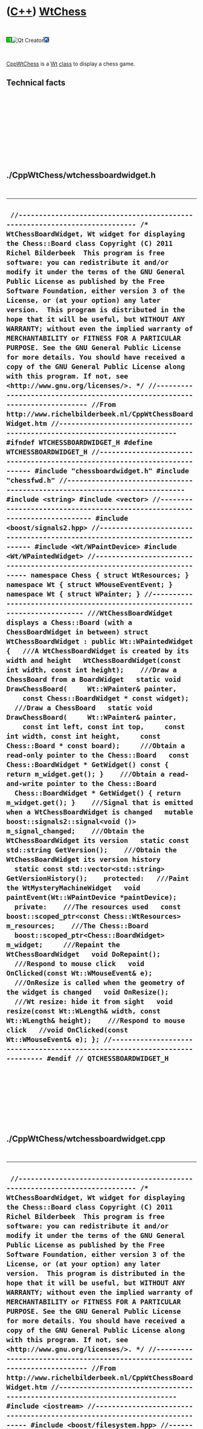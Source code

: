 
 

 

 

 

 

([C++](Cpp.md)) [WtChess](CppWtChess.md)
==========================================

 

![Wt](PicWt.png)![Qt
Creator](PicQtCreator.png)![Lubuntu](PicLubuntu.png)

 

[CppWtChess](CppWtChess.md) is a [Wt](CppWt.md) [class](CppClass.md)
to display a chess game.

Technical facts
---------------

 

 

 

 

 

 

./CppWtChess/wtchessboardwidget.h
---------------------------------

 

  -----------------------------------------------------------------------------------------------------------------------------------------------------------------------------------------------------------------------------------------------------------------------------------------------------------------------------------------------------------------------------------------------------------------------------------------------------------------------------------------------------------------------------------------------------------------------------------------------------------------------------------------------------------------------------------------------------------------------------------------------------------------------------------------------------------------------------------------------------------------------------------------------------------------------------------------------------------------------------------------------------------------------------------------------------------------------------------------------------------------------------------------------------------------------------------------------------------------------------------------------------------------------------------------------------------------------------------------------------------------------------------------------------------------------------------------------------------------------------------------------------------------------------------------------------------------------------------------------------------------------------------------------------------------------------------------------------------------------------------------------------------------------------------------------------------------------------------------------------------------------------------------------------------------------------------------------------------------------------------------------------------------------------------------------------------------------------------------------------------------------------------------------------------------------------------------------------------------------------------------------------------------------------------------------------------------------------------------------------------------------------------------------------------------------------------------------------------------------------------------------------------------------------------------------------------------------------------------------------------------------------------------------------------------------------------------------------------------------------------------------------------------------------------------------------------------------------------------------------------------------------------------------------------------------------------------------------------------------------------------------------------------------------------------------------------------------------------------------------------------------------------------------------------------------------------------------------------------------------------------------------------------------------------------------------------------------------------------------------------------------------------------------------------------------------------------------------------------------------------------------------------------------------------------------------------------------------------------------------------------------------------------------------------------------------------------------------------------------------------------------------------------------------------------------------------------------------------------------------------------------------------------------------------------------------------------------------------
  ` //--------------------------------------------------------------------------- /* WtChessBoardWidget, Wt widget for displaying the Chess::Board class Copyright (C) 2011 Richel Bilderbeek  This program is free software: you can redistribute it and/or modify it under the terms of the GNU General Public License as published by the Free Software Foundation, either version 3 of the License, or (at your option) any later version.  This program is distributed in the hope that it will be useful, but WITHOUT ANY WARRANTY; without even the implied warranty of MERCHANTABILITY or FITNESS FOR A PARTICULAR PURPOSE. See the GNU General Public License for more details. You should have received a copy of the GNU General Public License along with this program. If not, see <http://www.gnu.org/licenses/>. */ //--------------------------------------------------------------------------- //From http://www.richelbilderbeek.nl/CppWtChessBoardWidget.htm //--------------------------------------------------------------------------- #ifndef WTCHESSBOARDWIDGET_H #define WTCHESSBOARDWIDGET_H //--------------------------------------------------------------------------- #include "chessboardwidget.h" #include "chessfwd.h" //--------------------------------------------------------------------------- #include <string> #include <vector> //--------------------------------------------------------------------------- #include <boost/signals2.hpp> //--------------------------------------------------------------------------- #include <Wt/WPaintDevice> #include <Wt/WPaintedWidget> //--------------------------------------------------------------------------- namespace Chess { struct WtResources; } namespace Wt { struct WMouseEventEvent; } namespace Wt { struct WPainter; } //--------------------------------------------------------------------------- ///WtChessBoardWidget displays a Chess::Board (with a ChessBoardWidget in between) struct WtChessBoardWidget : public Wt::WPaintedWidget {   ///A WtChessBoardWidget is created by its width and height   WtChessBoardWidget(const int width, const int height);    ///Draw a ChessBoard from a BoardWidget   static void DrawChessBoard(     Wt::WPainter& painter,     const Chess::BoardWidget * const widget);    ///Draw a ChessBoard   static void DrawChessBoard(     Wt::WPainter& painter,     const int left, const int top,     const int width, const int height,     const Chess::Board * const board);     ///Obtain a read-only pointer to the Chess::Board   const Chess::BoardWidget * GetWidget() const { return m_widget.get(); }    ///Obtain a read-and-write pointer to the Chess::Board   Chess::BoardWidget * GetWidget() { return m_widget.get(); }    ///Signal that is emitted when a WtChessBoardWidget is changed   mutable boost::signals2::signal<void ()> m_signal_changed;    ///Obtain the WtChessBoardWidget its version   static const std::string GetVersion();    ///Obtain the WtChessBoardWidget its version history   static const std::vector<std::string> GetVersionHistory();    protected:   ///Paint the WtMysteryMachineWidget   void paintEvent(Wt::WPaintDevice *paintDevice);    private:    ///The resources used   const boost::scoped_ptr<const Chess::WtResources> m_resources;    ///The Chess::Board   boost::scoped_ptr<Chess::BoardWidget> m_widget;     ///Repaint the WtChessBoardWidget   void DoRepaint();    ///Respond to mouse click   void OnClicked(const Wt::WMouseEvent& e);    ///OnResize is called when the geometry of the widget is changed   void OnResize();    ///Wt resize: hide it from sight   void resize(const Wt::WLength& width, const Wt::WLength& height);    ///Respond to mouse click   //void OnClicked(const Wt::WMouseEvent& e); }; //--------------------------------------------------------------------------- #endif // QTCHESSBOARDWIDGET_H`
  -----------------------------------------------------------------------------------------------------------------------------------------------------------------------------------------------------------------------------------------------------------------------------------------------------------------------------------------------------------------------------------------------------------------------------------------------------------------------------------------------------------------------------------------------------------------------------------------------------------------------------------------------------------------------------------------------------------------------------------------------------------------------------------------------------------------------------------------------------------------------------------------------------------------------------------------------------------------------------------------------------------------------------------------------------------------------------------------------------------------------------------------------------------------------------------------------------------------------------------------------------------------------------------------------------------------------------------------------------------------------------------------------------------------------------------------------------------------------------------------------------------------------------------------------------------------------------------------------------------------------------------------------------------------------------------------------------------------------------------------------------------------------------------------------------------------------------------------------------------------------------------------------------------------------------------------------------------------------------------------------------------------------------------------------------------------------------------------------------------------------------------------------------------------------------------------------------------------------------------------------------------------------------------------------------------------------------------------------------------------------------------------------------------------------------------------------------------------------------------------------------------------------------------------------------------------------------------------------------------------------------------------------------------------------------------------------------------------------------------------------------------------------------------------------------------------------------------------------------------------------------------------------------------------------------------------------------------------------------------------------------------------------------------------------------------------------------------------------------------------------------------------------------------------------------------------------------------------------------------------------------------------------------------------------------------------------------------------------------------------------------------------------------------------------------------------------------------------------------------------------------------------------------------------------------------------------------------------------------------------------------------------------------------------------------------------------------------------------------------------------------------------------------------------------------------------------------------------------------------------------------------------------------------------------------------------------------------

 

 

 

 

 

./CppWtChess/wtchessboardwidget.cpp
-----------------------------------

 

  ----------------------------------------------------------------------------------------------------------------------------------------------------------------------------------------------------------------------------------------------------------------------------------------------------------------------------------------------------------------------------------------------------------------------------------------------------------------------------------------------------------------------------------------------------------------------------------------------------------------------------------------------------------------------------------------------------------------------------------------------------------------------------------------------------------------------------------------------------------------------------------------------------------------------------------------------------------------------------------------------------------------------------------------------------------------------------------------------------------------------------------------------------------------------------------------------------------------------------------------------------------------------------------------------------------------------------------------------------------------------------------------------------------------------------------------------------------------------------------------------------------------------------------------------------------------------------------------------------------------------------------------------------------------------------------------------------------------------------------------------------------------------------------------------------------------------------------------------------------------------------------------------------------------------------------------------------------------------------------------------------------------------------------------------------------------------------------------------------------------------------------------------------------------------------------------------------------------------------------------------------------------------------------------------------------------------------------------------------------------------------------------------------------------------------------------------------------------------------------------------------------------------------------------------------------------------------------------------------------------------------------------------------------------------------------------------------------------------------------------------------------------------------------------------------------------------------------------------------------------------------------------------------------------------------------------------------------------------------------------------------------------------------------------------------------------------------------------------------------------------------------------------------------------------------------------------------------------------------------------------------------------------------------------------------------------------------------------------------------------------------------------------------------------------------------------------------------------------------------------------------------------------------------------------------------------------------------------------------------------------------------------------------------------------------------------------------------------------------------------------------------------------------------------------------------------------------------------------------------------------------------------------------------------------------------------------------------------------------------------------------------------------------------------------------------------------------------------------------------------------------------------------------------------------------------------------------------------------------------------------------------------------------------------------------------------------------------------------------------------------------------------------------------------------------------------------------------------------------------------------------------------------------------------------------------------------------------------------------------------------------------------------------------------------------------------------------------------------------------------------------------------------------------------------------------------------------------------------------------------------------------------------------------------------------------------------------------------------------------------------------------------------------------------------------------------------------------------------------------------------------------------------------------------------------------------------------------------------------------------------------------------------------------------------------------------------------------------------------------------------------------------------------------------------------------------------------------------------------------------------------------------------------------------------------------------------------------------------------------------------------------------------------------------------------------------------------------------------------------------------------------------------------------------------------------------------------------------------------------------------------------------------------------------------------------------------------------------------------------------------------------------------------------------------------------------------------------------------------------------------------------------------------------------------------------------------------------------------------------------------------------------------------------------------------------------------------------------------------------------------------------------------------------------------------------------------------------------------------------------------------------------------------------------------------------------------------------------------------------------------------------------------------------------------------------------------------------------------------------------------------------------------------------------------------------------------------------------------------------------------------------------------------------------------------------------------------------------------------------------------------------------------------------------------------------------------------------------------------------------------------------------------------------------------------------------------------------------------------------------------------------------------------------------------------------------------------------------------------------------------------------------------------------------------------------------------------------------------------------------------------------------------------------------------------------------------------------------------------------------------------------------------------------------------------------------------------------------------------------------------------------------------------------------------------------------------------------------------------------------------------------------------------------------------------------------------------------------------------------------------------------------------------------------------------------------------------------------------------------------------------------------------------------------------------------------------------------------------------------------------------------------------------------------------------------------------------------------------------------------------------------------------------------------------------------------------------------------------------------------------------------------------------------------------------------------------------------------------------------------------------------------------------------------------------------------------------------------------------------------------------------------------------------------------------------------------------------------------------------------------------------------------------------------------------------------------------------------------------------------------------------------------------------------------------------------------
  ` //--------------------------------------------------------------------------- /* WtChessBoardWidget, Wt widget for displaying the Chess::Board class Copyright (C) 2011 Richel Bilderbeek  This program is free software: you can redistribute it and/or modify it under the terms of the GNU General Public License as published by the Free Software Foundation, either version 3 of the License, or (at your option) any later version.  This program is distributed in the hope that it will be useful, but WITHOUT ANY WARRANTY; without even the implied warranty of MERCHANTABILITY or FITNESS FOR A PARTICULAR PURPOSE. See the GNU General Public License for more details. You should have received a copy of the GNU General Public License along with this program. If not, see <http://www.gnu.org/licenses/>. */ //--------------------------------------------------------------------------- //From http://www.richelbilderbeek.nl/CppWtChessBoardWidget.htm //--------------------------------------------------------------------------- #include <iostream> //--------------------------------------------------------------------------- #include <boost/filesystem.hpp> //--------------------------------------------------------------------------- #include <Wt/WPaintDevice> #include <Wt/WPainter> //--------------------------------------------------------------------------- #include "chessboard.h" #include "chesssquare.h" #include "chesssquareselector.h" #include "trace.h" #include "wtchessboardwidget.h" #include "wtchessresources.h" //--------------------------------------------------------------------------- /* WtChessBoardWidget::WtChessBoardWidget(QWidget *parent)   : QWidget(parent),     m_resources(new Chess::WtResources),     m_widget(new Chess::BoardWidget(       boost::shared_ptr<Chess::Board>(new Chess::Board),       Rect(0,0,200,400))) {   assert(m_widget);    m_widget->m_signal_geometry_changed.connect(     boost::bind(       &WtChessBoardWidget::DoRepaint,       this));    m_widget->m_signal_board_changed.connect(     boost::bind(       &WtChessBoardWidget::DoRepaint,       this));    resize(200,200); } */ //--------------------------------------------------------------------------- WtChessBoardWidget::WtChessBoardWidget(   const int width, const int height)   : m_resources(new Chess::WtResources),     m_widget(new Chess::BoardWidget(       boost::shared_ptr<Chess::Board>(new Chess::Board),       Rect(0,0,width,height))) {   assert(m_widget);    //m_widget->GetMachine()->GetDialBack()->GetDial()->m_signal_position_changed.connect(boost::bind(   //  &WtChessBoardWidget::DoRepaint,this));   //m_widget->GetMachine()->GetDialFront()->GetDial()->m_signal_position_changed.connect(boost::bind(   //  &WtChessBoardWidget::DoRepaint,this));   //m_widget->GetMachine()->GetToggleButton()->GetToggleButton()->m_signal_toggled.connect(boost::bind(   //  &WtChessBoardWidget::DoRepaint,this));   //m_widget->m_signal_geometry_changed.connect(   //  boost::bind(   //    &WtChessBoardWidget::DoRepaint,   //    this));    m_widget->m_signal_geometry_changed.connect(     boost::bind(       &WtChessBoardWidget::OnResize,       this));    m_widget->m_signal_board_changed.connect(     boost::bind(       &WtChessBoardWidget::DoRepaint,       this));    this->clicked().connect(this,&WtChessBoardWidget::OnClicked);    resize(width,height); } //--------------------------------------------------------------------------- void WtChessBoardWidget::DoRepaint() {   //this->repaint();   this->update(); } //--------------------------------------------------------------------------- void WtChessBoardWidget::DrawChessBoard(   Wt::WPainter& painter,   const Chess::BoardWidget * const widget) {   const int w = widget->GetGeometry().GetWidth();   const int h = widget->GetGeometry().GetHeight();    //Draw the plain chessboard   DrawChessBoard(     painter,     widget->GetGeometry().GetX(),     widget->GetGeometry().GetY(),     widget->GetGeometry().GetWidth(),     widget->GetGeometry().GetHeight(),     widget->GetBoard());    //Draw the selected square   static const Chess::WtResources r;   const int square_w = w / 8;   const int square_h = h / 8;   const boost::scoped_ptr<Chess::Square>& s = widget->GetSelector()->GetSelected();   if (s)   {     const int x_co = s->GetFile().ToInt() * square_w;     const int y_co = s->GetRank().ToInt() * square_h;     const Wt::WRectF rect = Wt::WRectF(x_co,y_co,square_w,square_h);     if (widget->GetBoard()->GetPiece(*s.get()))     {       const std::string filename = r.Find(widget->GetBoard()->GetPiece(*s.get()),Chess::SquareSelector::m_selected_color);       assert(boost::filesystem::exists(filename));       const Wt::WPainter::Image image = Wt::WPainter::Image(filename,filename);       painter.drawImage(rect,image);     }     else     {       assert(!"Should not get here");     }      //Draw the possible moves     const std::vector<Chess::Move> moves = widget->GetBoard()->GetMoves(*s.get());     std::for_each(moves.begin(),moves.end(),       [&painter,square_w,square_h,widget](const Chess::Move& move)       {         if (move.To())         {           const int x_co = move.To()->GetFile().ToInt() * square_w;           const int y_co = move.To()->GetRank().ToInt() * square_h;           const Wt::WRectF rect = Wt::WRectF(x_co,y_co,square_w,square_h);           if (widget->GetBoard()->GetPiece(*move.To().get()))           {             const std::string filename = Chess::Resources::Find(widget->GetBoard()->GetPiece(*move.To().get()),Chess::SquareSelector::m_moves_color);             assert(boost::filesystem::exists(filename));             const Wt::WPainter::Image image = Wt::WPainter::Image(filename,filename);             painter.drawImage(rect,image);           }           else           {             const std::string filename               = Chess::Resources::Find(Chess::Square(move.To()->GetFile().ToInt(),move.To()->GetRank().ToInt()),Chess::SquareSelector::m_moves_color);             assert(boost::filesystem::exists(filename));             const Wt::WPainter::Image image = Wt::WPainter::Image(filename,filename);             painter.drawImage(rect,image);           }         }       }     );   }  } //--------------------------------------------------------------------------- void WtChessBoardWidget::DrawChessBoard(   Wt::WPainter& painter,   const int left, const int top,   const int width, const int height,   const Chess::Board * const board) {   static const Chess::WtResources r;   const double square_w = static_cast<double>(width ) / 8.0;   const double square_h = static_cast<double>(height) / 8.0;   for (int y=0; y!=8; ++y)   {     for (int x=0; x!=8; ++x)     {       const int x_co = left + (x * square_w);       const int y_co = top + (y * square_h);       const Wt::WRectF rect = Wt::WRectF(x_co,y_co,square_w,square_h);       if (board->GetPiece(Chess::Square(x,y)))       {         const std::string filename = r.Find(board->GetPiece(Chess::Square(x,y)));         const Wt::WPainter::Image image = Wt::WPainter::Image(filename,filename);         painter.drawImage(rect,image);       }       else       {         const std::string filename = r.Find(Chess::Square(x,y));         const Wt::WPainter::Image image = Wt::WPainter::Image(filename,filename);         painter.drawImage(rect,image);       }     }   } } //--------------------------------------------------------------------------- const std::string WtChessBoardWidget::GetVersion() {   return "1.0"; } //--------------------------------------------------------------------------- const std::vector<std::string> WtChessBoardWidget::GetVersionHistory() {   std::vector<std::string> v;   v.push_back("2012-01-26: version 1.0: initial version");   return v; } //--------------------------------------------------------------------------- void WtChessBoardWidget::OnClicked(const Wt::WMouseEvent& e) {   const int x = e.widget().x;   const int y = e.widget().y;   m_widget->Click(x,y);   //DoRepaint(); } //--------------------------------------------------------------------------- void WtChessBoardWidget::OnResize() {   WtChessBoardWidget::resize(m_widget->GetGeometry().GetWidth(),m_widget->GetGeometry().GetHeight()); } //--------------------------------------------------------------------------- void WtChessBoardWidget::paintEvent(Wt::WPaintDevice * paintdevice) {   Wt::WPainter painter(paintdevice);   DrawChessBoard(painter,this->m_widget.get()); } //--------------------------------------------------------------------------- void WtChessBoardWidget::resize(const Wt::WLength& width, const Wt::WLength& height) {   Wt::WPaintedWidget::resize(width,height); } //---------------------------------------------------------------------------`
  ----------------------------------------------------------------------------------------------------------------------------------------------------------------------------------------------------------------------------------------------------------------------------------------------------------------------------------------------------------------------------------------------------------------------------------------------------------------------------------------------------------------------------------------------------------------------------------------------------------------------------------------------------------------------------------------------------------------------------------------------------------------------------------------------------------------------------------------------------------------------------------------------------------------------------------------------------------------------------------------------------------------------------------------------------------------------------------------------------------------------------------------------------------------------------------------------------------------------------------------------------------------------------------------------------------------------------------------------------------------------------------------------------------------------------------------------------------------------------------------------------------------------------------------------------------------------------------------------------------------------------------------------------------------------------------------------------------------------------------------------------------------------------------------------------------------------------------------------------------------------------------------------------------------------------------------------------------------------------------------------------------------------------------------------------------------------------------------------------------------------------------------------------------------------------------------------------------------------------------------------------------------------------------------------------------------------------------------------------------------------------------------------------------------------------------------------------------------------------------------------------------------------------------------------------------------------------------------------------------------------------------------------------------------------------------------------------------------------------------------------------------------------------------------------------------------------------------------------------------------------------------------------------------------------------------------------------------------------------------------------------------------------------------------------------------------------------------------------------------------------------------------------------------------------------------------------------------------------------------------------------------------------------------------------------------------------------------------------------------------------------------------------------------------------------------------------------------------------------------------------------------------------------------------------------------------------------------------------------------------------------------------------------------------------------------------------------------------------------------------------------------------------------------------------------------------------------------------------------------------------------------------------------------------------------------------------------------------------------------------------------------------------------------------------------------------------------------------------------------------------------------------------------------------------------------------------------------------------------------------------------------------------------------------------------------------------------------------------------------------------------------------------------------------------------------------------------------------------------------------------------------------------------------------------------------------------------------------------------------------------------------------------------------------------------------------------------------------------------------------------------------------------------------------------------------------------------------------------------------------------------------------------------------------------------------------------------------------------------------------------------------------------------------------------------------------------------------------------------------------------------------------------------------------------------------------------------------------------------------------------------------------------------------------------------------------------------------------------------------------------------------------------------------------------------------------------------------------------------------------------------------------------------------------------------------------------------------------------------------------------------------------------------------------------------------------------------------------------------------------------------------------------------------------------------------------------------------------------------------------------------------------------------------------------------------------------------------------------------------------------------------------------------------------------------------------------------------------------------------------------------------------------------------------------------------------------------------------------------------------------------------------------------------------------------------------------------------------------------------------------------------------------------------------------------------------------------------------------------------------------------------------------------------------------------------------------------------------------------------------------------------------------------------------------------------------------------------------------------------------------------------------------------------------------------------------------------------------------------------------------------------------------------------------------------------------------------------------------------------------------------------------------------------------------------------------------------------------------------------------------------------------------------------------------------------------------------------------------------------------------------------------------------------------------------------------------------------------------------------------------------------------------------------------------------------------------------------------------------------------------------------------------------------------------------------------------------------------------------------------------------------------------------------------------------------------------------------------------------------------------------------------------------------------------------------------------------------------------------------------------------------------------------------------------------------------------------------------------------------------------------------------------------------------------------------------------------------------------------------------------------------------------------------------------------------------------------------------------------------------------------------------------------------------------------------------------------------------------------------------------------------------------------------------------------------------------------------------------------------------------------------------------------------------------------------------------------------------------------------------------------------------------------------------------------------------------------------------------------------------------------------------------------------------------------------------------------------------------------------------------------------------------------------------------------------------------------------------------------------------------------------------------------------------------------------------------

 

 

 

 

 

./CppWtChess/wtchessresources.h
-------------------------------

 

  ---------------------------------------------------------------------------------------------------------------------------------------------------------------------------------------------------------------------------------------------------------------------------------------------------------------------------------------------------------------------------------------------------------------------------------------------------------------------------------------------------------------------------------------------------------------------------------------------------------------------------------------------------------------------------------------------------------------------------------------------------------------------------------------------------------------------------------------------------------------------------------------------------------------------------------------------------------------------------------------------------------------------------------------------------------------------------------------------------------------------------------------------------------------------------------------------------------------------------------------------------------------------------------------------------------------------------------------------------------------------------------------------------------------------------------------------------
  ` #ifndef WTCHESSRESOURCES_H #define WTCHESSRESOURCES_H //--------------------------------------------------------------------------- #include <boost/shared_ptr.hpp> #include "chessfwd.h" #include "chessresources.h" //--------------------------------------------------------------------------- namespace Chess { struct Piece; } namespace Wt { struct QPixmap; } //--------------------------------------------------------------------------- namespace Chess { //--------------------------------------------------------------------------- ///WtResources uses Wt for generating the chess resources struct WtResources : public Chess::Resources {   //WtResources constructor does all the work   WtResources();    ///Obtain the QPixmap of a Piece   const Wt::QPixmap& GetPiece(const Square& s) const;    ///Obtain the QPixmap of a Square   const Wt::QPixmap& GetSquare(const Square& s) const;    ///Obtain the version of this class   static const std::string GetVersion();    ///Obtain the version history of this class   static const std::vector<std::string> GetVersionHistory();    private:   boost::shared_ptr<Wt::QPixmap> m_square_black;   boost::shared_ptr<Wt::QPixmap> m_square_white; }; //--------------------------------------------------------------------------- } //~ namespace Chess //--------------------------------------------------------------------------- #endif // WTCHESSRESOURCES_H`
  ---------------------------------------------------------------------------------------------------------------------------------------------------------------------------------------------------------------------------------------------------------------------------------------------------------------------------------------------------------------------------------------------------------------------------------------------------------------------------------------------------------------------------------------------------------------------------------------------------------------------------------------------------------------------------------------------------------------------------------------------------------------------------------------------------------------------------------------------------------------------------------------------------------------------------------------------------------------------------------------------------------------------------------------------------------------------------------------------------------------------------------------------------------------------------------------------------------------------------------------------------------------------------------------------------------------------------------------------------------------------------------------------------------------------------------------------------

 

 

 

 

 

./CppWtChess/wtchessresources.cpp
---------------------------------

 

  -------------------------------------------------------------------------------------------------------------------------------------------------------------------------------------------------------------------------------------------------------------------------------------------------------------------------------------------------------------------------------------------------------------------------------------------------------------------------------------------------------------------------------------------------------------------------------------------------------------------------------------------------------------------------------------------------------------------------------------------------------------------------------------------------------------------------------------------------------------------------------------------------------------------------------------------------------------------------------------------------------------------------------------------------------------------------------------------------------------------------------------------------------------------------------------------------------------------------------------------------------------------------------------------------------------------------------------------------------------------------------------------------------------------------------------------------------------------------------------------------------------------------------------------------------------------------------------------------------------------------------------------------------------------------------------------------------------------------------------------------------------------------------------------------------------------------------------------------------------------------------------------
  ` //--------------------------------------------------------------------------- #include <cassert> #include <iostream> //--------------------------------------------------------------------------- #include <boost/filesystem.hpp> //--------------------------------------------------------------------------- #include <QFile> //--------------------------------------------------------------------------- #include "chessresources.h" #include "wtchessresources.h" //--------------------------------------------------------------------------- namespace Chess { //--------------------------------------------------------------------------- WtResources::WtResources() {   const std::vector<std::string> v = Resources::GetFilenames();   std::for_each(v.begin(),v.end(),     [](const std::string& s)     {       if (!boost::filesystem::exists(s))       {         QFile f( (std::string(":/images/") + s).c_str() );         f.copy(s.c_str());         if (!boost::filesystem::exists(s.c_str()))         {           const std::string error = "File not found: " + s;           std::cerr << error << '\n';           std::clog << error << '\n';           std::cout << error << '\n';         }       }       assert(boost::filesystem::exists(s.c_str()));     }   ); } //--------------------------------------------------------------------------- const std::string WtResources::GetVersion() {   return "1.0"; } //--------------------------------------------------------------------------- const std::vector<std::string> WtResources::GetVersionHistory() {   std::vector<std::string> v;   v.push_back("2012-01-27: version 1.0: initial version");   return v; } //--------------------------------------------------------------------------- } //~ namespace Chess //---------------------------------------------------------------------------`
  -------------------------------------------------------------------------------------------------------------------------------------------------------------------------------------------------------------------------------------------------------------------------------------------------------------------------------------------------------------------------------------------------------------------------------------------------------------------------------------------------------------------------------------------------------------------------------------------------------------------------------------------------------------------------------------------------------------------------------------------------------------------------------------------------------------------------------------------------------------------------------------------------------------------------------------------------------------------------------------------------------------------------------------------------------------------------------------------------------------------------------------------------------------------------------------------------------------------------------------------------------------------------------------------------------------------------------------------------------------------------------------------------------------------------------------------------------------------------------------------------------------------------------------------------------------------------------------------------------------------------------------------------------------------------------------------------------------------------------------------------------------------------------------------------------------------------------------------------------------------------------------------

 

 

 

 

 

 

This page has been created by the [tool](Tools.md)
[CodeToHtml](ToolCodeToHtml.md)
